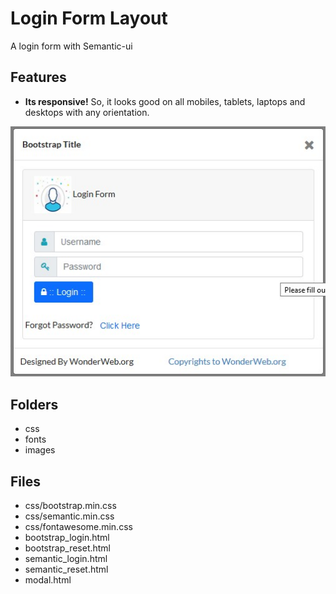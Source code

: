 # Login Form Layout
A login form with Semantic-ui

## Features 
- **Its responsive!** So, it looks good on all mobiles, tablets, laptops and desktops with any orientation.

![Gif of Page](/images/screenshot01.jpg?raw=true "Normal view")

## Folders

- css
- fonts
- images

## Files

- css/bootstrap.min.css
- css/semantic.min.css
- css/fontawesome.min.css
- bootstrap_login.html
- bootstrap_reset.html
- semantic_login.html
- semantic_reset.html
- modal.html